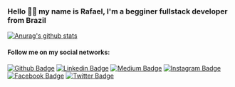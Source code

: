 ### Hello 👋🏻 my name is Rafael, I'm a begginer fullstack developer from Brazil 

[![Anurag's github stats](https://github-readme-stats.vercel.app/api/top-langs/?username=C0bal&layout=compact&card_width=490&theme=dark)](https://github.com/anuraghazra/github-readme-stats)

#### Follow me on my social networks:
[![Github Badge](https://img.shields.io/badge/-Github-000?style=flat-square&logo=Github&logoColor=white&link=https://github.com/C0bal)](https://github.com/C0bal)
[![Linkedin Badge](https://img.shields.io/badge/-LinkedIn-blue?style=flat-square&logo=Linkedin&logoColor=white&link=https://www.linkedin.com/in/rafael-menegon-b017b91b8/)](https://www.linkedin.com/in/rafael-menegon-b017b91b8/)
[![Medium Badge](https://img.shields.io/badge/-Medium-000000?style=flat-square&labelColor=000000&logo=medium&logoColor=white&link=https://medium.com/@dev.rafaelmenegon)](https://medium.com/@dev.rafaelmenegon)
[![Instagram Badge](https://img.shields.io/badge/-Instagram-C13584?style=flat-square&labelColor=C13584&logo=instagram&logoColor=white&link=https://www.instagram.com/rafael.menegon/)](https://www.instagram.com/rafael.menegon/)
[![Facebook Badge](https://img.shields.io/badge/-Facebook-blue?style=flat-square&labelColor=blue&logo=facebook&logoColor=white&link=https://www.facebook.com/rafael.menegon.77/)](https://www.facebook.com/rafael.menegon.77/)
[![Twitter Badge](https://img.shields.io/badge/-Twitter-blue?style=flat-square&labelColor=blue&logo=twitter&logoColor=white&link=https://twitter.com/DevRafaMenegon)](https://twitter.com/DevRafaMenegon)

<!--
**C0bal/C0bal** is a ✨ _special_ ✨ repository because its `README.md` (this file) appears on your GitHub profile.

Here are some ideas to get you started:

- 🔭 I’m currently working on ...
- 🌱 I’m currently learning ...
- 👯 I’m looking to collaborate on ...
- 🤔 I’m looking for help with ...
- 💬 Ask me about ...
- 📫 How to reach me: ...
- 😄 Pronouns: ...
- ⚡ Fun fact: ...
-->
